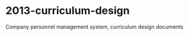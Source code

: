 2013-curriculum-design
======================

Company personnel management system, curriculum design documents
